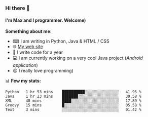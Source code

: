 ### Hi there 👋
#### I'm Max and I programmer. Welcome)

**Something about me**:
- ⌨ I am writing in Python, Java & HTML / CSS
- 🌐 [My web site](https://merive.herokuapp.com/)
- 🎈 I write code for a year
- 💻 I am currently working on a very cool Java project (*Android application*)
- 😍 I really love programming)

📊 **Few my stats:**
<!--START_SECTION:waka-->
```text
Python   1 hr 53 mins    ██████████░░░░░░░░░░░░░░░   41.95 % 
Java     1 hr 23 mins    ███████░░░░░░░░░░░░░░░░░░   30.58 % 
XML      48 mins         ████░░░░░░░░░░░░░░░░░░░░░   17.89 % 
Groovy   15 mins         █░░░░░░░░░░░░░░░░░░░░░░░░   05.58 % 
Text     3 mins          ░░░░░░░░░░░░░░░░░░░░░░░░░   01.42 %
```
<!--END_SECTION:waka-->
